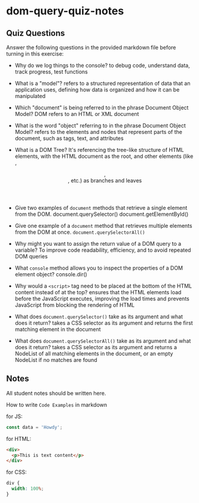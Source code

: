 # dom-query-quiz-notes

## Quiz Questions

Answer the following questions in the provided markdown file before turning in this exercise:

- Why do we log things to the console?
  to debug code, understand data, track progress, test functions

- What is a "model"?
  refers to a structured representation of data that an application uses, defining how data is organized and how it can be manipulated

- Which "document" is being referred to in the phrase Document Object Model?
  DOM refers to an HTML or XML document

- What is the word "object" referring to in the phrase Document Object Model?
  refers to the elements and nodes that represent parts of the document, such as tags, text, and attributes

- What is a DOM Tree?
  It's referencing the tree-like structure of HTML elements, with the HTML document as the root, and other elements (like <body>, <header>, <div>, etc.) as branches and leaves

- Give two examples of `document` methods that retrieve a single element from the DOM.
  document.querySelector()
  document.getElementById()

- Give one example of a `document` method that retrieves multiple elements from the DOM at once.
  `document.querySelectorAll()`

- Why might you want to assign the return value of a DOM query to a variable?
  To improve code readability, efficiency, and to avoid repeated DOM queries

- What `console` method allows you to inspect the properties of a DOM element object?
  console.dir()

- Why would a `<script>` tag need to be placed at the bottom of the HTML content instead of at the top?
  ensures that the HTML elements load before the JavaScript executes, improving the load times and prevents JavaScript from blocking the rendering of HTML

- What does `document.querySelector()` take as its argument and what does it return?
  takes a CSS selector as its argument and returns the first matching element in the document

- What does `document.querySelectorAll()` take as its argument and what does it return?
  takes a CSS selector as its argument and returns a NodeList of all matching elements in the document, or an empty NodeList if no matches are found

## Notes

All student notes should be written here.

How to write `Code Examples` in markdown

for JS:

```javascript
const data = 'Howdy';
```

for HTML:

```html
<div>
  <p>This is text content</p>
</div>
```

for CSS:

```css
div {
  width: 100%;
}
```
